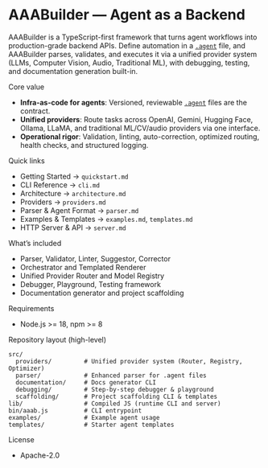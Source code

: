 AAABuilder — Agent as a Backend
================================

AAABuilder is a TypeScript-first framework that turns agent workflows into production-grade backend APIs. Define automation in a [`.agent`](agent.md) file, and AAABuilder parses, validates, and executes it via a unified provider system (LLMs, Computer Vision, Audio, Traditional ML), with debugging, testing, and documentation generation built-in.

Core value
- **Infra-as-code for agents**: Versioned, reviewable [`.agent`](agent.md) files are the contract.
- **Unified providers**: Route tasks across OpenAI, Gemini, Hugging Face, Ollama, LLaMA, and traditional ML/CV/audio providers via one interface.
- **Operational rigor**: Validation, linting, auto-correction, optimized routing, health checks, and structured logging.

Quick links
- Getting Started → `quickstart.md`
- CLI Reference → `cli.md`
- Architecture → `architecture.md`
- Providers → `providers.md`
- Parser & Agent Format → `parser.md`
- Examples & Templates → `examples.md`, `templates.md`
- HTTP Server & API → `server.md`

What’s included
- Parser, Validator, Linter, Suggestor, Corrector
- Orchestrator and Templated Renderer
- Unified Provider Router and Model Registry
- Debugger, Playground, Testing framework
- Documentation generator and project scaffolding

Requirements
- Node.js >= 18, npm >= 8

Repository layout (high-level)
```
src/
  providers/         # Unified provider system (Router, Registry, Optimizer)
  parser/            # Enhanced parser for .agent files
  documentation/     # Docs generator CLI
  debugging/         # Step-by-step debugger & playground
  scaffolding/       # Project scaffolding CLI & templates
lib/                 # Compiled JS (runtime CLI and server)
bin/aaab.js          # CLI entrypoint
examples/            # Example agent usage
templates/           # Starter agent templates
```

License
- Apache-2.0

